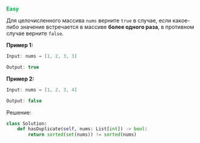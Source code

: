 <span style="color:rgb(0, 176, 80)">**Easy**</span>

Для целочисленного массива `nums` верните `true` в случае, если какое-либо значение встречается в массиве **более одного раза**, в противном случае верните `false`.

**Пример 1:**

```java
Input: nums = [1, 2, 3, 3]

Output: true
```

**Пример 2:**

```java
Input: nums = [1, 2, 3, 4]

Output: false
```

Решение:
```python
class Solution:
	def hasDuplicate(self, nums: List[int]) -> bool:
		return sorted(set(nums)) != sorted(nums)
```
